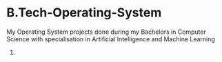 # B.Tech-Operating-System

My Operating System projects done during my Bachelors in Computer Science with specialisation in Artificial Intelligence and Machine Learning

1.

